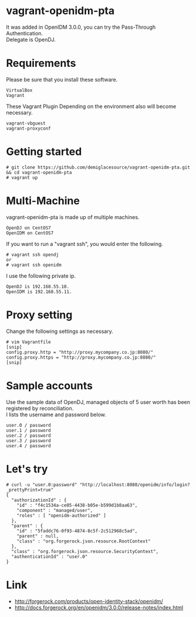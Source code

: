 vagrant-openidm-pta
===================

It was added in OpenIDM 3.0.0, you can try the Pass-Through Authentication.   
Delegate is OpenDJ.  

# Requirements

Please be sure that you install these software.  

    VirtualBox
    Vagrant

These Vagrant Plugin Depending on the environment also will become necessary.  

    vagrant-vbguest
    vagrant-proxyconf

# Getting started

    # git clone https://github.com/demiglacesource/vagrant-openidm-pta.git && cd vagrant-openidm-pta
    # vagrant up

# Multi-Machine

vagrant-openidm-pta is made up of multiple machines.

    OpenDJ on CentOS7
    OpenIDM on CentOS7

If you want to run a "vagrant ssh", you would enter the following.

    # vagrant ssh opendj
    or
    # vagrant ssh openidm

I use the following private ip.

    OpenDJ is 192.168.55.10.
    OpenIDM is 192.168.55.11.

# Proxy setting

Change the following settings as necessary.

    # vim Vagrantfile
    [snip]
    config.proxy.http = "http://proxy.mycompany.co.jp:8080/"
    config.proxy.https = "http://proxy.mycompany.co.jp:8080/"
    [snip]

# Sample accounts

Use the sample data of OpenDJ, managed objects of 5 user worth has been registered by reconciliation.  
I lists the username and password below.

    user.0 / password
    user.1 / password
    user.2 / password
    user.3 / password
    user.4 / password

# Let's try

    # curl -u "user.0:password" "http://localhost:8080/openidm/info/login?_prettyPrint=true"
    {
      "authorizationId" : {
        "id" : "f4c1534a-ce05-4438-b05e-b599d1b8aa63",
        "component" : "managed/user",
        "roles" : [ "openidm-authorized" ]
      },
      "parent" : {
        "id" : "5faddc76-0f93-4874-8c5f-2c512968c5ad",
        "parent" : null,
        "class" : "org.forgerock.json.resource.RootContext"
      },
      "class" : "org.forgerock.json.resource.SecurityContext",
      "authenticationId" : "user.0"
    }

# Link

* http://forgerock.com/products/open-identity-stack/openidm/
* http://docs.forgerock.org/en/openidm/3.0.0/release-notes/index.html
